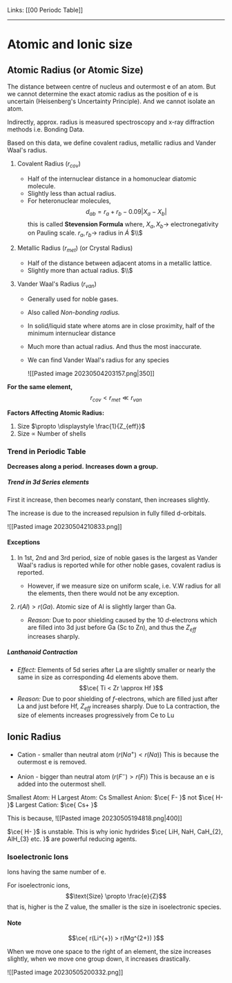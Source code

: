 Links: [[00 Periodc Table]]
___
# Atomic and Ionic size
## Atomic Radius (or Atomic Size)
The distance between centre of nucleus and outermost e of an atom. But we cannot determine the exact atomic radius as the position of e is uncertain (Heisenberg's Uncertainty Principle). And we cannot isolate an atom. 

Indirectly, approx. radius is measured spectroscopy and x-ray diffraction methods i.e. Bonding Data.

Based on this data, we define covalent radius, metallic radius and Vander Waal's radius.

1. Covalent Radius $(r_{cov})$
	- Half of the internuclear distance in a homonuclear diatomic molecule. 
	- Slightly less than actual radius.
	- For heteronuclear molecules, 
	  $$d_{ab} = r_{a} + r_{b} - 0.09|X_{a} - X_{b}|$$
	  this is called **Stevension Formula**
	  where, 
	  $X_{a}, X_{b} \to$ electronegativity on Pauling scale.
	  $r_{a}, r_{b} \to$ radius in $\dot{A}$
	$\\$


2. Metallic Radius $(r_{met})$ (or Crystal Radius)
	- Half of the distance between adjacent atoms in a metallic lattice. 
	- Slightly more than actual radius.
	$\\$


3. Vander Waal's Radius $(r_{van})$
	- Generally used for noble gases.
	- Also called *Non-bonding radius.*
	- In solid/liquid state where atoms are in close proximity, half of the minimum internuclear distance
	- Much more than actual radius. And thus the most inaccurate.
	- We can find Vander Waal's radius for any species
	  
	  ![[Pasted image 20230504203157.png|350]]

**For the same element,**
$$r_{cov} < r_{met} \ll r_{van}$$

**Factors Affecting Atomic Radius:**
1. Size $\propto \displaystyle \frac{1}{Z_{eff}}$
2. Size $\propto$ Number of shells 

### Trend in Periodic Table
**Decreases along a period.**
**Increases down a group.**

##### Trend in 3d Series elements
First it increase, then becomes nearly constant, then increases slightly. 

The increase is due to the increased repulsion in fully filled d-orbitals. 

![[Pasted image 20230504210833.png]]

#### Exceptions
1. In 1st, 2nd and 3rd period, size of noble gases is the largest as Vander Waal's radius is reported while for other noble gases, covalent radius is reported. 
	- However, if we measure size on uniform scale, i.e. V.W radius for all the elements, then there would not be any exception. 

1. $r(Al) > r(Ga)$. Atomic size of Al is slightly larger than Ga.
	- *Reason:* Due to poor shielding caused by the 10 $d$-electrons which are filled into 3d just before Ga (Sc to Zn), and thus the $Z_{eff}$ increases sharply. 

##### Lanthanoid Contraction 
- *Effect:* Elements of 5d series after La are slightly smaller or nearly the same in size as corresponding 4d elements above them.
  $$\ce{ Ti < Zr \approx Hf }$$
- *Reason:*  Due to poor shielding of $f$-electrons, which are filled just after La and just before Hf, $Z_{eff}$ increases sharply. Due to La contraction, the size of elements increases progressively from Ce to Lu

## Ionic Radius
- Cation - smaller than neutral atom $(r(Na^{+}) < r(Na))$
  This is because the outermost e is removed.

- Anion - bigger than neutral atom $(r(F^{-}) > r(F))$
  This is because an e is added into the outermost shell.

Smallest Atom: H
Largest Atom: Cs
Smallest Anion: $\ce{ F- }$ not $\ce{ H- }$
Largest Cation: $\ce{ Cs+ }$ 

This is because,
![[Pasted image 20230505194818.png|400]]

$\ce{ H- }$ is unstable. This is why ionic hydrides $\ce{ LiH, NaH, CaH_{2}, AlH_{3} etc. }$ are powerful reducing agents.

### Isoelectronic Ions
Ions having the same number of e.

For isoelectronic ions,
$$\text{Size} \propto \frac{e}{Z}$$
that is, higher is the Z value, the smaller is the size in isoelectronic species.

#### Note
$$\ce{ r(Li^{+}) > r(Mg^{2+}) }$$

When we move one space to the right of an element, the size increases slightly, when we move one group down, it increases drastically.

![[Pasted image 20230505200332.png]]
